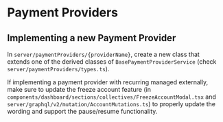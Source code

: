 # Payment Providers

## Implementing a new Payment Provider

In `server/paymentProviders/{providerName}`, create a new class that extends one of the derived classes of `BasePaymentProviderService` (check `server/paymentProviders/types.ts`).

If implementing a payment provider with recurring managed externally, make sure to update the freeze account feature (in `components/dashboard/sections/collectives/FreezeAccountModal.tsx` and `server/graphql/v2/mutation/AccountMutations.ts`) to properly update the wording and support the pause/resume functionality.
